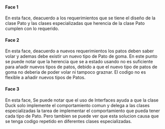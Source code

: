 #### Face 1
En esta face, deacuerdo a los requerimientos que se tiene el diseño de la clase Pato y las clases especializadas que herencia de la clase Pato cumplen con lo requerido. 

#### Face 2
En esta face, deacuerdo a nuevos requerimientos los patos deben saber volar y ademas debe existir un nuevo tipo de Pato de goma. 
En este punto se puede notar que la herencia que se a estado usando no es suficiente para añadir nuevos tipos de patos, debido a que el nuevo tipo de patos de goma no deberia de poder volar ni tampoco graznar.
El codigo no es flexible a añadir nuevos tipos de Patos.          

#### Face 3
En esta face, Se puede notar que el uso de Interfaces ayuda a que la clase Duck solo implemente el comportamiento comun y delega a las clases especializadas la tarea de implementar el comportamiento que pueda tener cada tipo de Pato.
Pero tambien se puede ver que esta solucion causa que se tenga codigo repetido en diferentes clases especializadas.
